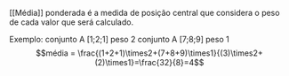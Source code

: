 [[Média]] ponderada é a medida de posição central que considera o peso de cada valor que será calculado. 

Exemplo: 
conjunto A [1;2;1] peso 2
conjunto A [7;8;9] peso 1
$$média = \frac{(1+2+1)\times2+(7+8+9)\times1}{(3)\times2+(2)\times1}=\frac{32}{8}=4$$